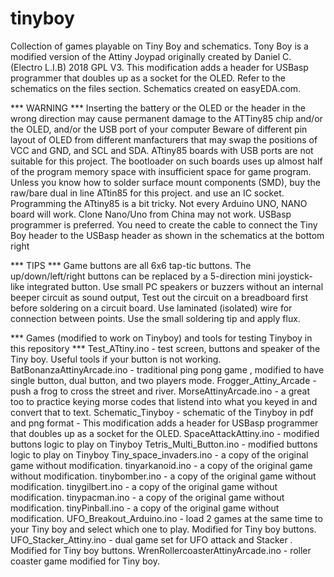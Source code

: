# tinyboy
Collection of games playable on Tiny Boy and schematics. Tony Boy is a modified version of the Attiny Joypad originally created by Daniel C. (Electro L.I.B) 2018 GPL V3. This modification  adds a header for USBasp programmer that doubles up as a socket for the OLED. Refer to the schematics on the files section. Schematics created on easyEDA.com.

*** WARNING ***
Inserting the battery or the OLED or the header in the wrong direction may cause permanent damage to the ATTiny85 chip and/or the OLED, and/or the USB port of your computer
Beware of different pin layout of OLED from different manfacturers that may swap the positions of VCC and GND, and SCL and SDA.
ATtiny85 boards with USB ports are not suitable for this project. The bootloader on such boards uses up almost half of the program memory space with insufficient space for game program.
Unless you know how to solder surface mount components (SMD), buy the raw/bare dual in line ATtin85 for this project. and use an IC socket. 
Programming the ATtiny85 is a bit tricky. Not every Arduino UNO, NANO board will work. Clone Nano/Uno from China may not work.
USBasp programmer is preferred. You need to create the cable to connect the Tiny Boy header to the USBasp header as shown in the schematics at the bottom  right
 
*** TIPS ***
Game buttons are all 6x6 tap-tic buttons. The up/down/left/right buttons can be replaced by a 5-direction mini joystick-like integrated button.
Use small PC speakers or  buzzers without an internal beeper circuit as sound output,
Test out the circuit on a breadboard first before soldering on a circuit board.
Use laminated (isolated) wire for connection between points. Use the small soldering tip and apply flux.

*** Games (modified to work on Tinyboy) and tools for testing Tinyboy in this repository ***
Test_ATtiny.ino - test screen, buttons and speaker of the Tiny boy. Useful tools if your button is not working.
BatBonanzaAttinyArcade.ino - traditional ping pong game , modified to have single button, dual button, and two players mode.
Frogger_Attiny_Arcade - push a frog to cross the street and river.
MorseAttinyArcade.ino - a great too to practice keying morse codes that listend into what you keyed in and convert that to text.
Schematic_Tinyboy - schematic of the Tinyboy in pdf and png format - This modification  adds a header for USBasp programmer that doubles up as a socket for the OLED.
SpaceAttackAttiny.ino - modified buttons logic to play on Tinyboy
Tetris_Multi_Button.ino - modified buttons logic to play on Tinyboy
Tiny_space_invaders.ino - a copy of the original game without modification.
tinyarkanoid.ino - a copy of the original game without modification.
tinybomber.ino - a copy of the original game without modification.
tinygilbert.ino - a copy of the original game without modification.
tinypacman.ino - a copy of the original game without modification.
tinyPinball.ino - a copy of the original game without modification.
UFO_Breakout_Arduino.ino - load 2 games at the same time to your Tiny boy and select which one to play. Modified for Tiny boy buttons.
UFO_Stacker_Attiny.ino - dual game set for UFO attack and Stacker . Modified for Tiny boy buttons.
WrenRollercoasterAttinyArcade.ino - roller coaster game modified for Tiny boy.
